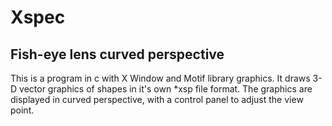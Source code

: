 # Xspec
Fish-eye lens curved perspective
--------------------------------
This is a program in c with X Window and Motif library graphics.
It draws 3-D vector graphics of shapes in it's own *xsp file format.
The graphics are displayed in curved perspective, with a control panel to adjust the view point.

